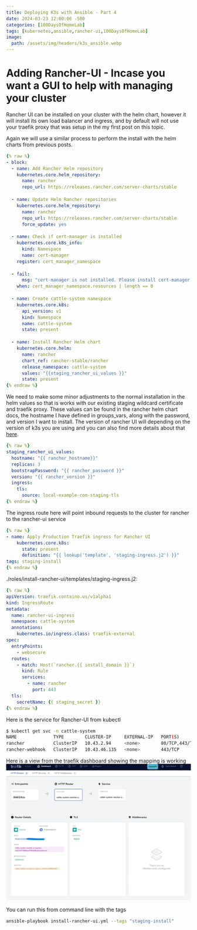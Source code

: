```yaml
---
title: Deploying K3s with Ansible - Part 4
date: 2024-03-23 12:00:00 -500
categories: [100DaysOfHomeLab]
tags: [kubernetes,ansible,rancher-ui,100DaysOfHomeLab]
image:
  path: /assets/img/headers/k3s_ansible.webp
---
```


# Adding Rancher-UI - Incase you want a GUI to help with managing your cluster
Rancher UI can be installed on your cluster with the helm chart, however it will install its own load balancer and ingress, and by default will not use your traefik proxy that was setup in the my first post on this topic.

Again we will use a similar process to perform the install with the helm charts from previous posts.

```yaml
{% raw %}
- block: 
  - name: Add Rancher Helm repository
    kubernetes.core.helm_repository:
      name: rancher
      repo_url: https://releases.rancher.com/server-charts/stable

  - name: Update Helm Rancher repositories
    kubernetes.core.helm_repository:
      name: rancher
      repo_url: https://releases.rancher.com/server-charts/stable
      force_update: yes

  - name: Check if cert-manager is installed
    kubernetes.core.k8s_info:
      kind: Namespace
      name: cert-manager
    register: cert_manager_namespace

  - fail:
      msg: "cert-manager is not installed. Please install cert-manager before proceeding."
    when: cert_manager_namespace.resources | length == 0

  - name: Create cattle-system namespace
    kubernetes.core.k8s:
      api_version: v1
      kind: Namespace
      name: cattle-system
      state: present

  - name: Install Rancher Helm chart
    kubernetes.core.helm:
      name: rancher
      chart_ref: rancher-stable/rancher
      release_namespace: cattle-system
      values: "{{staging_rancher_ui_values }}"
      state: present
{% endraw %}
```

We need to make some minor adjustments to the normal installation in the helm values so that is works with our existing staging wildcard certificate and traefik proxy. These values can be found in the rancher helm chart docs, the hostname I have defined in groups_vars, along with the password, and version I want to install. The version of rancher UI will depending on the version of k3s you are using and you can also find more details about that [here](https://ranchermanager.docs.rancher.com/).
```yaml
{% raw %}
staging_rancher_ui_values:
  hostname: "{{ rancher_hostname}}"
  replicas: 3
  bootstrapPassword: "{{ rancher_password }}"
  version: "{{ rancher_version }}"
  ingress:
    tls: 
      source: local-example-com-staging-tls
{% endraw %}
```

The ingress route here will point inbound requests to the cluster for rancher to the rancher-ui service
```yaml
{% raw %}
- name: Apply Production Traefik ingress for Rancher UI
    kubernetes.core.k8s:
      state: present
      definition: "{{ lookup('template', 'staging-ingress.j2') }}"
tags: staging-install
{% endraw %}
```

./roles/install-rancher-ui/templates/staging-ingress.j2:
```yaml
{% raw %}
apiVersion: traefik.containo.us/v1alpha1
kind: IngressRoute
metadata:
  name: rancher-ui-ingress
  namespace: cattle-system
  annotations: 
    kubernetes.io/ingress.class: traefik-external
spec:
  entryPoints:
    - websecure
  routes:
    - match: Host(`rancher.{{ install_domain }}`)
      kind: Rule
      services:
        - name: rancher
          port: 443
  tls:
    secretName: {{ staging_secret }}
{% endraw %}
```

Here is the service for Rancher-UI from kubectl
```bash
$ kubectl get svc -n cattle-system
NAME              TYPE        CLUSTER-IP     EXTERNAL-IP   PORT(S)          AGE
rancher           ClusterIP   10.43.2.94     <none>        80/TCP,443/TCP   4d3h
rancher-webhook   ClusterIP   10.43.46.135   <none>        443/TCP          4d3h
```

Here is a view from the traefik dashboard showing the mapping is working
<img src="./assets/img/traefik-dashboard.webp" alt="">

You can run this from command line with the tags
```bash
ansible-playbook install-rancher-ui.yml --tags "staging-install"
```